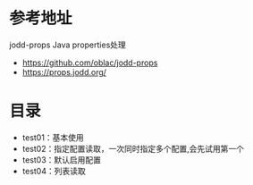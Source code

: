 # 参考地址
jodd-props Java properties处理
- https://github.com/oblac/jodd-props
- https://props.jodd.org/

# 目录
- test01：基本使用
- test02：指定配置读取，一次同时指定多个配置,会先试用第一个
- test03：默认启用配置
- test04：列表读取
